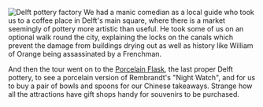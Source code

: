 ![Delft pottery factory](delft_1.JPG)
We had a manic comedian as a local guide who took us to a coffee place
in Delft's main square, where there is a market seemingly of pottery more artistic
than useful. He took some of us on an optional
walk round the city, explaining the locks on the canals which prevent
the damage from buildings drying out as well as history like William of
Orange being assassinated by a Frenchman.

And then the tour went on to the
[Porcelain Flask](https://www.royaldelft.com/en_gb/), the last proper Delft
pottery, to see a porcelain
version of Rembrandt's "Night Watch", and for us to buy a pair of bowls and spoons
for our Chinese takeaways. Strange how all the attractions have gift shops
handy for souvenirs to be purchased.
